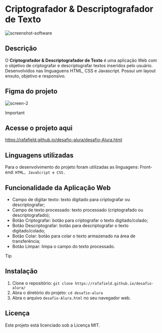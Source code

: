 # Criptografador & Descriptografador de Texto
![screenshot-software](https://github.com/user-attachments/assets/62e86d8f-fef4-4132-84ad-50eb5df379f8)

## Descrição
O **Criptografador & Descriptografador de Texto** é uma aplicação Web com o objetivo de criptografar e descriptografar textos inseridos pelo usuário. Desenvolvidos nas linguaguens HTML, CSS e Javascript.
Possui um layout enxuto, objetivo e responsivo.

## Figma do projeto
![screen-2](https://github.com/user-attachments/assets/52e26632-840a-4c57-9d1a-17ea518b6e43)

>[!IMPORTANT]
>## Acesse o projeto aqui
>https://rafafield.github.io/desafio-alura/desafio-Alura.html

## Linguagens utilizadas
Para o desenvolvimento do projeto foram utilizadas as linguagens:
Front-end: `HTML, JavaScript e CSS.`

## Funcionalidade da Aplicação Web
* Campo de digitar texto: texto digitado para criptografar ou descriptografar;
* Campo de texto processado: texto processado (criptografado ou descriptografado);
* Botão Criptografar: botão para criptografar o texto digitado/colado;
* Botão Descriptografar: botão para descriptografar o texto digitado/colado;
* Botão Colar: botão para colar o texto armazenado na área de transferência;
* Botão Limpar: limpa o campo do texto processado.

> [!TIP]
>## Instalação
>1. Clone o repositório: `git clone https://rafafield.github.io/desafio-alura/`
>2. Abra o diretório do projeto: `cd desafio-alura`
>3. Abra o arquivo `desafio-Alura.html` no seu navegador web.

## Licença
Este projeto está licenciado sob a Licença MIT.
